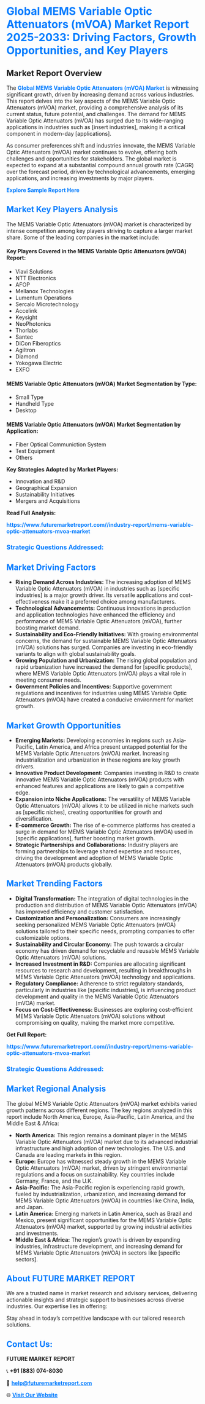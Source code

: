 <h1 style="color: #007BFF;">Global MEMS Variable Optic Attenuators (mVOA) Market Report 2025-2033: Driving Factors, Growth Opportunities, and Key Players</h1>

<section id="overview">
<h2>Market Report Overview</h2>
<p>The <a href="https://www.futuremarketreport.com//industry-report/mems-variable-optic-attenuators-mvoa-market" style="color: #007BFF; text-decoration: none;"><strong>Global MEMS Variable Optic Attenuators (mVOA) Market</strong></a> is witnessing significant growth, driven by increasing demand across various industries. This report delves into the key aspects of the MEMS Variable Optic Attenuators (mVOA) market, providing a comprehensive analysis of its current status, future potential, and challenges. The demand for MEMS Variable Optic Attenuators (mVOA) has surged due to its wide-ranging applications in industries such as [insert industries], making it a critical component in modern-day [applications].</p>
<p>As consumer preferences shift and industries innovate, the MEMS Variable Optic Attenuators (mVOA) market continues to evolve, offering both challenges and opportunities for stakeholders. The global market is expected to expand at a substantial compound annual growth rate (CAGR) over the forecast period, driven by technological advancements, emerging applications, and increasing investments by major players.</p>
</section>

<section id="overview">
<p><a href="https://www.futuremarketreport.com//request-sample/reportId=76424" style="color: #007BFF; text-decoration: none;"><strong>Explore Sample Report Here</strong></a></p>
</section>

<section id="key-players">
<h2 style="color: #007BFF;">Market Key Players Analysis</h2>
<p>The MEMS Variable Optic Attenuators (mVOA) market is characterized by intense competition among key players striving to capture a larger market share. Some of the leading companies in the market include:</p>
<h4>Key Players Covered in the MEMS Variable Optic Attenuators (mVOA) Report:</h4>
<ul><li>Viavi Solutions</li><li>NTT Electronics</li><li>AFOP</li><li>Mellanox Technologies</li><li>Lumentum Operations</li><li>Sercalo Microtechnology</li><li>Accelink</li><li>Keysight</li><li>NeoPhotonics</li><li>Thorlabs</li><li>Santec</li><li>DiCon Fiberoptics</li><li>Agiltron</li><li>Diamond</li><li>Yokogawa Electric</li><li>EXFO</li></ul>
<h4>MEMS Variable Optic Attenuators (mVOA) Market Segmentation by Type:</h4>
<ul><li>Small Type</li><li>Handheld Type</li><li>Desktop</li></ul>

<h4>MEMS Variable Optic Attenuators (mVOA) Market Segmentation by Application:</h4>
<ul><li>Fiber Optical Communiction System</li><li>Test Equipment</li><li>Others</li></ul>
<p><strong>Key Strategies Adopted by Market Players:</strong></p>
<ul>
<li>Innovation and R&D</li>
<li>Geographical Expansion</li>
<li>Sustainability Initiatives</li>
<li>Mergers and Acquisitions</li>
</ul>
</section>

<section>
<p><strong>Read Full Analysis: </strong></p><a href="https://www.futuremarketreport.com//industry-report/mems-variable-optic-attenuators-mvoa-market" style="color: #007BFF; text-decoration: none;"><strong>https://www.futuremarketreport.com//industry-report/mems-variable-optic-attenuators-mvoa-market</strong></a>
<h3 style="color: #007BFF;">Strategic Questions Addressed:</h3>
</section>

<section id="driving-factors">
<h2 style="color: #007BFF;">Market Driving Factors</h2>
<ul>
<li><strong>Rising Demand Across Industries:</strong> The increasing adoption of MEMS Variable Optic Attenuators (mVOA) in industries such as [specific industries] is a major growth driver. Its versatile applications and cost-effectiveness make it a preferred choice among manufacturers.</li>
<li><strong>Technological Advancements:</strong> Continuous innovations in production and application technologies have enhanced the efficiency and performance of MEMS Variable Optic Attenuators (mVOA), further boosting market demand.</li>
<li><strong>Sustainability and Eco-Friendly Initiatives:</strong> With growing environmental concerns, the demand for sustainable MEMS Variable Optic Attenuators (mVOA) solutions has surged. Companies are investing in eco-friendly variants to align with global sustainability goals.</li>
<li><strong>Growing Population and Urbanization:</strong> The rising global population and rapid urbanization have increased the demand for [specific products], where MEMS Variable Optic Attenuators (mVOA) plays a vital role in meeting consumer needs.</li>
<li><strong>Government Policies and Incentives:</strong> Supportive government regulations and incentives for industries using MEMS Variable Optic Attenuators (mVOA) have created a conducive environment for market growth.</li>
</ul>
</section>

<section id="growth-opportunities">
<h2 style="color: #007BFF;">Market Growth Opportunities</h2>
<ul>
<li><strong>Emerging Markets:</strong> Developing economies in regions such as Asia-Pacific, Latin America, and Africa present untapped potential for the MEMS Variable Optic Attenuators (mVOA) market. Increasing industrialization and urbanization in these regions are key growth drivers.</li>
<li><strong>Innovative Product Development:</strong> Companies investing in R&D to create innovative MEMS Variable Optic Attenuators (mVOA) products with enhanced features and applications are likely to gain a competitive edge.</li>
<li><strong>Expansion into Niche Applications:</strong> The versatility of MEMS Variable Optic Attenuators (mVOA) allows it to be utilized in niche markets such as [specific niches], creating opportunities for growth and diversification.</li>
<li><strong>E-commerce Growth:</strong> The rise of e-commerce platforms has created a surge in demand for MEMS Variable Optic Attenuators (mVOA) used in [specific applications], further boosting market growth.</li>
<li><strong>Strategic Partnerships and Collaborations:</strong> Industry players are forming partnerships to leverage shared expertise and resources, driving the development and adoption of MEMS Variable Optic Attenuators (mVOA) products globally.</li>
</ul>
</section>

<section id="trending-factors">
<h2 style="color: #007BFF;">Market Trending Factors</h2>
<ul>
<li><strong>Digital Transformation:</strong> The integration of digital technologies in the production and distribution of MEMS Variable Optic Attenuators (mVOA) has improved efficiency and customer satisfaction.</li>
<li><strong>Customization and Personalization:</strong> Consumers are increasingly seeking personalized MEMS Variable Optic Attenuators (mVOA) solutions tailored to their specific needs, prompting companies to offer customizable options.</li>
<li><strong>Sustainability and Circular Economy:</strong> The push towards a circular economy has driven demand for recyclable and reusable MEMS Variable Optic Attenuators (mVOA) solutions.</li>
<li><strong>Increased Investment in R&D:</strong> Companies are allocating significant resources to research and development, resulting in breakthroughs in MEMS Variable Optic Attenuators (mVOA) technology and applications.</li>
<li><strong>Regulatory Compliance:</strong> Adherence to strict regulatory standards, particularly in industries like [specific industries], is influencing product development and quality in the MEMS Variable Optic Attenuators (mVOA) market.</li>
<li><strong>Focus on Cost-Effectiveness:</strong> Businesses are exploring cost-efficient MEMS Variable Optic Attenuators (mVOA) solutions without compromising on quality, making the market more competitive.</li>
</ul>
</section>

<section>
<p><strong>Get Full Report: </strong></p><a href="https://www.futuremarketreport.com//industry-report/mems-variable-optic-attenuators-mvoa-market" style="color: #007BFF; text-decoration: none;"><strong>https://www.futuremarketreport.com//industry-report/mems-variable-optic-attenuators-mvoa-market</strong></a>
<h3 style="color: #007BFF;">Strategic Questions Addressed:</h3>
</section>


<section id="regional-analysis">
<h2 style="color: #007BFF;">Market Regional Analysis</h2>
<p>The global MEMS Variable Optic Attenuators (mVOA) market exhibits varied growth patterns across different regions. The key regions analyzed in this report include North America, Europe, Asia-Pacific, Latin America, and the Middle East & Africa:</p>
<ul>
<li><strong>North America:</strong> This region remains a dominant player in the MEMS Variable Optic Attenuators (mVOA) market due to its advanced industrial infrastructure and high adoption of new technologies. The U.S. and Canada are leading markets in this region.</li>
<li><strong>Europe:</strong> Europe has witnessed steady growth in the MEMS Variable Optic Attenuators (mVOA) market, driven by stringent environmental regulations and a focus on sustainability. Key countries include Germany, France, and the U.K.</li>
<li><strong>Asia-Pacific:</strong> The Asia-Pacific region is experiencing rapid growth, fueled by industrialization, urbanization, and increasing demand for MEMS Variable Optic Attenuators (mVOA) in countries like China, India, and Japan.</li>
<li><strong>Latin America:</strong> Emerging markets in Latin America, such as Brazil and Mexico, present significant opportunities for the MEMS Variable Optic Attenuators (mVOA) market, supported by growing industrial activities and investments.</li>
<li><strong>Middle East & Africa:</strong> The region’s growth is driven by expanding industries, infrastructure development, and increasing demand for MEMS Variable Optic Attenuators (mVOA) in sectors like [specific sectors].</li>
</ul>
</section>

<footer>
<h2 style="color: #007BFF;">About FUTURE MARKET REPORT</h2>
<p>We are a trusted name in market research and advisory services, delivering actionable insights and strategic support to businesses across diverse industries. Our expertise lies in offering:</p>

<p>Stay ahead in today’s competitive landscape with our tailored research solutions.</p>

<h2 style="color: #007BFF;">Contact Us:</h2>
<p><strong>FUTURE MARKET REPORT</strong></p>
<p>📞 <strong>+91 (883) 074-8030</strong></p>
<p>📧 <strong><a href="mailto:help@futuremarketreport.com" style="color: #007BFF;">help@futuremarketreport.com</a></strong></p>
<p>🌐 <strong><a href="https://www.futuremarketreport.com/" style="color: #007BFF;">Visit Our Website</a></strong></p>
</footer>